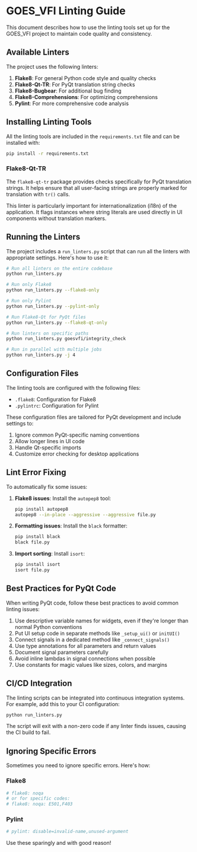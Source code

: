 # GOES_VFI Linting Guide

This document describes how to use the linting tools set up for the GOES_VFI project to maintain code quality and consistency.

## Available Linters

The project uses the following linters:

1. **Flake8**: For general Python code style and quality checks
2. **Flake8-Qt-TR**: For PyQt translation string checks
3. **Flake8-Bugbear**: For additional bug finding
4. **Flake8-Comprehensions**: For optimizing comprehensions
5. **Pylint**: For more comprehensive code analysis

## Installing Linting Tools

All the linting tools are included in the `requirements.txt` file and can be installed with:

```bash
pip install -r requirements.txt
```

### Flake8-Qt-TR

The `flake8-qt-tr` package provides checks specifically for PyQt translation strings. It helps ensure that all user-facing strings are properly marked for translation with `tr()` calls.

This linter is particularly important for internationalization (i18n) of the application. It flags instances where string literals are used directly in UI components without translation markers.

## Running the Linters

The project includes a `run_linters.py` script that can run all the linters with appropriate settings. Here's how to use it:

```bash
# Run all linters on the entire codebase
python run_linters.py

# Run only Flake8
python run_linters.py --flake8-only

# Run only Pylint
python run_linters.py --pylint-only

# Run Flake8-Qt for PyQt files
python run_linters.py --flake8-qt-only

# Run linters on specific paths
python run_linters.py goesvfi/integrity_check

# Run in parallel with multiple jobs
python run_linters.py -j 4
```

## Configuration Files

The linting tools are configured with the following files:

- `.flake8`: Configuration for Flake8
- `.pylintrc`: Configuration for Pylint

These configuration files are tailored for PyQt development and include settings to:

1. Ignore common PyQt-specific naming conventions
2. Allow longer lines in UI code
3. Handle Qt-specific imports
4. Customize error checking for desktop applications

## Lint Error Fixing

To automatically fix some issues:

1. **Flake8 issues**: Install the `autopep8` tool:
   ```bash
   pip install autopep8
   autopep8 --in-place --aggressive --aggressive file.py
   ```

2. **Formatting issues**: Install the `black` formatter:
   ```bash
   pip install black
   black file.py
   ```

3. **Import sorting**: Install `isort`:
   ```bash
   pip install isort
   isort file.py
   ```

## Best Practices for PyQt Code

When writing PyQt code, follow these best practices to avoid common linting issues:

1. Use descriptive variable names for widgets, even if they're longer than normal Python conventions
2. Put UI setup code in separate methods like `_setup_ui()` or `initUI()`
3. Connect signals in a dedicated method like `_connect_signals()`
4. Use type annotations for all parameters and return values
5. Document signal parameters carefully
6. Avoid inline lambdas in signal connections when possible
7. Use constants for magic values like sizes, colors, and margins

## CI/CD Integration

The linting scripts can be integrated into continuous integration systems. For example, add this to your CI configuration:

```bash
python run_linters.py
```

The script will exit with a non-zero code if any linter finds issues, causing the CI build to fail.

## Ignoring Specific Errors

Sometimes you need to ignore specific errors. Here's how:

### Flake8

```python
# flake8: noqa
# or for specific codes:
# flake8: noqa: E501,F403
```

### Pylint

```python
# pylint: disable=invalid-name,unused-argument
```

Use these sparingly and with good reason!
